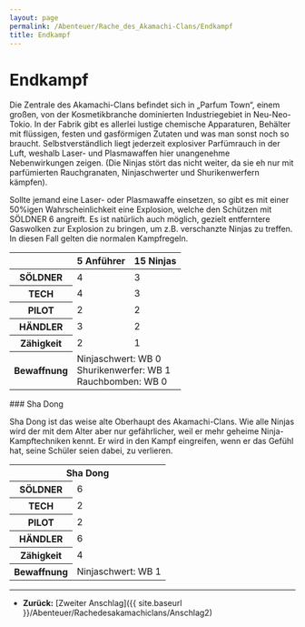 ```yaml
---
layout: page
permalink: /Abenteuer/Rache_des_Akamachi-Clans/Endkampf
title: Endkampf
---
```


# Endkampf

Die Zentrale des Akamachi-Clans befindet sich in &bdquo;Parfum Town&ldquo;, einem großen, von der Kosmetikbranche dominierten Industriegebiet in Neu-Neo-Tokio. In der Fabrik gibt es allerlei lustige chemische Apparaturen, Behälter mit flüssigen, festen und gasförmigen Zutaten und was man sonst noch so braucht. Selbstverständlich liegt jederzeit explosiver Parfümrauch in der Luft, weshalb Laser- und Plasmawaffen hier unangenehme Nebenwirkungen zeigen. (Die Ninjas stört das nicht weiter, da sie eh nur mit parfümierten Rauchgranaten, Ninjaschwerter und Shurikenwerfern kämpfen).

Sollte jemand eine Laser- oder Plasmawaffe einsetzen, so gibt es mit einer 50%igen Wahrscheinlichkeit eine Explosion, welche den Schützen mit SÖLDNER 6 angreift. Es ist natürlich auch möglich, gezielt entferntere Gaswolken zur Explosion zu bringen, um z.B. verschanzte Ninjas zu treffen. In diesen Fall gelten die normalen Kampfregeln.

<table>
<thead>
<tr><th> </th><th>5 Anführer</th><th>15 Ninjas</th></tr>
</thead>
<tbody>
<tr><th>SÖLDNER</th><td>4</td><td>3</td></tr>
<tr><th>TECH</th><td>4</td><td>3</td></tr>
<tr><th>PILOT</th><td>2</td><td>2</td></tr>
<tr><th>HÄNDLER</th><td>3</td><td>2</td></tr>
<tr><th>Zähigkeit</th><td>2</td><td>1</td></tr>
<tr><th>Bewaffnung</th><td colspan="2" rowspan="1">Ninjaschwert: WB 0<br/>
Shurikenwerfer: WB 1<br/>
Rauchbomben: WB 0</td></tr>
</tbody>
</table>
### Sha Dong

Sha Dong ist das weise alte Oberhaupt des Akamachi-Clans. Wie alle Ninjas wird der mit dem Alter aber nur gefährlicher, weil er mehr geheime Ninja-Kampftechniken kennt. Er wird in den Kampf eingreifen, wenn er das Gefühl hat, seine Schüler seien dabei, zu verlieren.

<table>
<tbody>
<tr><th colspan="2">Sha Dong</th></tr>
<tr><th>SÖLDNER</th><td>6</td></tr>
<tr><th>TECH</th><td>2</td></tr>
<tr><th>PILOT</th><td>2</td></tr>
<tr><th>HÄNDLER</th><td>6</td></tr>
<tr><th>Zähigkeit</th><td>4</td></tr>
<tr><th>Bewaffnung</th><td colspan="1" rowspan="1">Ninjaschwert: WB 1</td></tr>
</tbody>
</table>

***
- **Zurück:** [Zweiter Anschlag]({{ site.baseurl }}/Abenteuer/Rachedesakamachiclans/Anschlag2)

